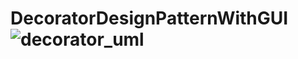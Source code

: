 # DecoratorDesignPatternWithGUI![decorator_uml](https://user-images.githubusercontent.com/46938621/172041285-bf8819cf-12df-41e9-a705-37a121de5edd.JPG)
